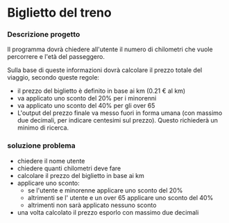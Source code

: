 # Biglietto del treno
### Descrizione progetto
Il programma dovrà chiedere all'utente il numero di chilometri che vuole percorrere e l'età del passeggero.

Sulla base di queste informazioni dovrà calcolare il prezzo totale del viaggio, secondo queste regole:
- il prezzo del biglietto è definito in base ai km (0.21 € al km)
- va applicato uno sconto del 20% per i minorenni
- va applicato uno sconto del 40% per gli over 65
- L'output del prezzo finale va messo fuori in forma umana (con massimo due decimali, per indicare centesimi sul prezzo). Questo richiederà un minimo di ricerca.

### soluzione problema 
- chiedere il nome utente 
- chiedere quanti chilometri deve fare 
- calcolare il prezzo del biglietto in base ai km
- applicare uno sconto: 
    - se l'utente e minorenne applicare uno sconto del 20%
    - altrimenti se l' utente e un over 65 applicare uno sconto del 40%
    - altrimenti non sarà applicato nessuno sconto
- una volta calcolato il prezzo esporlo con massimo due decimali 